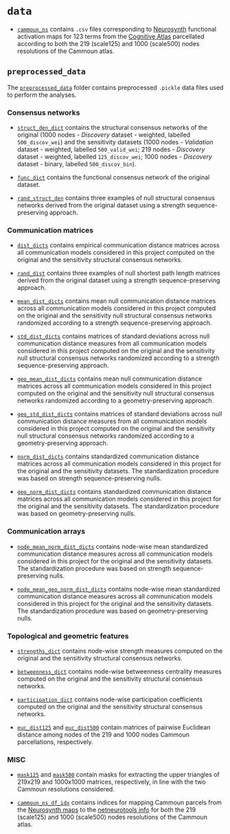 # `data`

- [`cammoun_ns`](https://github.com/fmilisav/milisav_dyadic_communication/blob/main/data/original_data/cammoun_ns) contains `.csv` files corresponding to 
[Neurosynth](https://github.com/neurosynth/neurosynth) functional activation maps 
for 123 terms from the [Cognitive Atlas](https://www.cognitiveatlas.org/) 
parcellated according to both the 219 (scale125) and 1000 (scale500) nodes resolutions of the Cammoun atlas.

## `preprocessed_data`

The [`preprocessed_data`](https://github.com/fmilisav/milisav_dyadic_communication/blob/main/data/preprocessed_data) folder contains preprocessed `.pickle` data files used to perform the analyses.

### Consensus networks

- [`struct_den_dict`](https://github.com/fmilisav/milisav_dyadic_communication/blob/main/data/preprocessed_data/struct_den_dict.pickle) contains the structural consensus networks of the original (1000 nodes - *Discovery* dataset - weighted, labelled `500_discov_wei`) 
and the sensitivity datasets (1000 nodes - *Validation* dataset - weighted, labelled `500_valid_wei`; 219 nodes - *Discovery* dataset - weighted, labelled `125_discov_wei`; 1000 nodes - *Discovery* dataset - binary, labelled `500_discov_bin`).

- [`func_dict`](https://github.com/fmilisav/milisav_dyadic_communication/blob/main/data/preprocessed_data/func_dict.pickle) contains the functional consensus network of the original dataset.

- [`rand_struct_den`](https://github.com/fmilisav/milisav_dyadic_communication/blob/main/data/preprocessed_data/rand_struct_den.pickle) contains three examples of null structural consensus networks derived from the original dataset using a strength sequence-preserving approach.

### Communication matrices

- [`dist_dicts`](https://doi.org/10.5281/zenodo.7150367) contains empirical communication distance matrices across all communication models considered in this project 
computed on the original and the sensitivity structural consensus networks.

- [`rand_dist`](https://github.com/fmilisav/milisav_dyadic_communication/blob/main/data/preprocessed_data/rand_dist.pickle) contains three examples of null shortest path length matrices derived from the original dataset 
using a strength sequence-preserving approach.

- [`mean_dist_dicts`](https://doi.org/10.5281/zenodo.7150367) contains mean null communication distance matrices across all communication models considered in this project 
computed on the original and the sensitivity null structural consensus networks randomized according to a strength sequence-preserving approach.

- [`std_dist_dicts`](https://doi.org/10.5281/zenodo.7150367) contains matrices of standard deviations across null communication distance measures from all communication models considered in this project 
computed on the original and the sensitivity null structural consensus networks randomized according to a strength sequence-preserving approach.

- [`geo_mean_dist_dicts`](https://github.com/fmilisav/milisav_dyadic_communication/blob/main/data/preprocessed_data/geo_mean_dist_dicts.pickle) contains mean null communication distance matrices across all communication models considered in this project 
computed on the original and the sensitivity null structural consensus networks randomized according to a geometry-preserving approach.

- [`geo_std_dist_dicts`](https://github.com/fmilisav/milisav_dyadic_communication/blob/main/data/preprocessed_data/geo_std_dist_dicts.pickle) contains matrices of standard deviations across null communication distance measures from all communication models considered in this project 
computed on the original and the sensitivity null structural consensus networks randomized according to a geometry-preserving approach.

- [`norm_dist_dicts`](https://doi.org/10.5281/zenodo.7150367) contains standardized communication distance matrices across all communication models considered in this project 
for the original and the sensitivity datasets. The standardization procedure was based on strength sequence-preserving nulls.

- [`geo_norm_dist_dicts`](https://github.com/fmilisav/milisav_dyadic_communication/blob/main/data/preprocessed_data/geo_norm_dist_dicts.pickle) contains standardized communication distance matrices across all communication models considered in this project 
for the original and the sensitivity datasets. The standardization procedure was based on geometry-preserving nulls.

### Communication arrays

- [`node_mean_norm_dist_dicts`](https://github.com/fmilisav/milisav_dyadic_communication/blob/main/data/preprocessed_data/node_mean_norm_dist_dicts.pickle) contains node-wise mean standardized communication distance measures across all communication models considered in this project 
for the original and the sensitivity datasets. The standardization procedure was based on strength sequence-preserving nulls.

- [`node_mean_geo_norm_dist_dicts`](https://github.com/fmilisav/milisav_dyadic_communication/blob/main/data/preprocessed_data/node_mean_geo_norm_dist_dicts.pickle) contains node-wise mean standardized communication distance measures across all communication models considered in this project 
for the original and the sensitivity datasets. The standardization procedure was based on geometry-preserving nulls.

### Topological and geometric features

- [`strengths_dict`](https://github.com/fmilisav/milisav_dyadic_communication/blob/main/data/preprocessed_data/strengths_dict.pickle) contains node-wise strength measures 
computed on the original and the sensitivity structural consensus networks.
 
- [`betweenness_dict`](https://github.com/fmilisav/milisav_dyadic_communication/blob/main/data/preprocessed_data/betweenness_dict.pickle) contains node-wise betweenness centrality measures 
computed on the original and the sensitivity structural consensus networks.

- [`participation_dict`](https://github.com/fmilisav/milisav_dyadic_communication/blob/main/data/preprocessed_data/participation_dict.pickle) contains node-wise participation coefficients 
computed on the original and the sensitivity structural consensus networks.

- [`euc_dist125`](https://github.com/fmilisav/milisav_dyadic_communication/blob/main/data/preprocessed_data/euc_dist125.pickle) and [`euc_dist500`](https://github.com/fmilisav/milisav_dyadic_communication/blob/main/data/preprocessed_data/euc_dist500.pickle) 
contain matrices of pairwise Euclidean distance among nodes of the 219 and 1000 nodes Cammoun parcellations, respectively.

### MISC

- [`mask125`](https://github.com/fmilisav/milisav_dyadic_communication/blob/main/data/preprocessed_data/mask125.pickle) and [`mask500`](https://github.com/fmilisav/milisav_dyadic_communication/blob/main/data/preprocessed_data/mask500.pickle) contain masks for extracting 
the upper triangles of 219x219 and 1000x1000 matrices, respectively, in line with the two Cammoun resolutions considered.

- [`cammoun_ns_df_idx`](https://github.com/fmilisav/milisav_dyadic_communication/blob/main/data/preprocessed_data/cammoun_ns_df_idx.pickle) contains indices for mapping Cammoun parcels from 
the [Neurosynth maps](https://github.com/fmilisav/milisav_dyadic_communication/blob/main/data/original_data/cammoun_ns) to the [netneurotools info](https://netneurotools.readthedocs.io/en/latest/generated/netneurotools.datasets.fetch_cammoun2012.html#netneurotools.datasets.fetch_cammoun2012)
for both the 219 (scale125) and 1000 (scale500) nodes resolutions of the Cammoun atlas.




